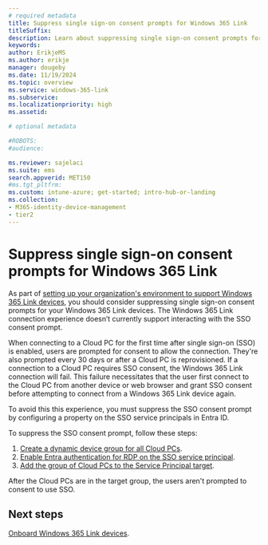 ```yaml
---
# required metadata
title: Suppress single sign-on consent prompts for Windows 365 Link
titleSuffix:
description: Learn about suppressing single sign-on consent prompts for Windows 365 Link
keywords:
author: ErikjeMS  
ms.author: erikje
manager: dougeby
ms.date: 11/19/2024
ms.topic: overview
ms.service: windows-365-link
ms.subservice:
ms.localizationpriority: high
ms.assetid: 

# optional metadata

#ROBOTS:
#audience:

ms.reviewer: sajelaci
ms.suite: ems
search.appverid: MET150
#ms.tgt_pltfrm:
ms.custom: intune-azure; get-started; intro-hub-or-landing
ms.collection:
- M365-identity-device-management
- tier2
---
```


# Suppress single sign-on consent prompts for Windows 365 Link

As part of [setting up your organization's environment to support Windows 365 Link devices](deployment-overview.md), you should consider suppressing single sign-on consent prompts for your Windows 365 Link devices. The Windows 365 Link connection experience doesn’t currently support interacting with the SSO consent prompt.

When connecting to a Cloud PC for the first time after single sign-on (SSO) is enabled, users are prompted for consent to allow the connection. They're also prompted every 30 days or after a Cloud PC is reprovisioned. If a connection to a Cloud PC requires SSO consent, the Windows 365 Link connection will fail. This failure necessitates that the user first connect to the Cloud PC from another device or web browser and grant SSO consent before attempting to connect from a Windows 365 Link device again.  

To avoid this this experience, you must suppress the SSO consent prompt by configuring a property on the SSO service principals in Entra ID.

To suppress the SSO consent prompt, follow these steps:

1. [Create a dynamic device group for all Cloud PCs](../enterprise/create-dynamic-device-group-all-cloudpcs.md#create-a-dynamic-device-group-for-all-cloud-pcs).
2. [Enable Entra authentication for RDP on the SSO service principal](/azure/virtual-desktop/configure-single-sign-on#enable-microsoft-entra-authentication-for-rdp).
3. [Add the group of Cloud PCs to the Service Principal target](/azure/virtual-desktop/configure-single-sign-on#hide-the-consent-prompt-dialog).

After the Cloud PCs are in the target group, the users aren't prompted to consent to use SSO.

## Next steps

[Onboard Windows 365 Link devices](onboarding.md).
